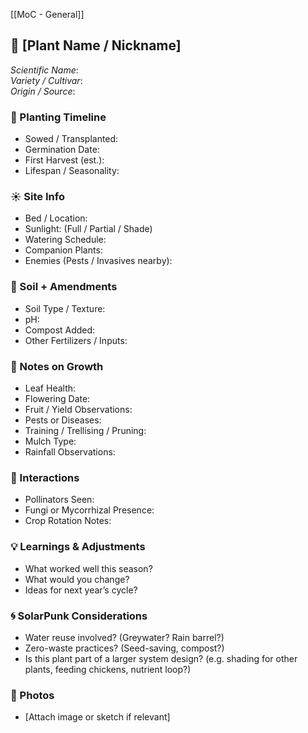 [[MoC - General]]
## 🌱 [Plant Name / Nickname]
*Scientific Name*:  
*Variety / Cultivar*:  
*Origin / Source*:  

### 📆 Planting Timeline
- Sowed / Transplanted:  
- Germination Date:  
- First Harvest (est.):  
- Lifespan / Seasonality:  

### ☀️ Site Info
- Bed / Location:  
- Sunlight: (Full / Partial / Shade)  
- Watering Schedule:  
- Companion Plants:  
- Enemies (Pests / Invasives nearby):  

### 🌱 Soil + Amendments
- Soil Type / Texture:  
- pH:  
- Compost Added:  
- Other Fertilizers / Inputs:  

### 📘 Notes on Growth
- Leaf Health:  
- Flowering Date:  
- Fruit / Yield Observations:  
- Pests or Diseases:  
- Training / Trellising / Pruning:  
- Mulch Type:  
- Rainfall Observations:  

### 🔁 Interactions
- Pollinators Seen:  
- Fungi or Mycorrhizal Presence:  
- Crop Rotation Notes:  

### 💡 Learnings & Adjustments
- What worked well this season?  
- What would you change?  
- Ideas for next year’s cycle?  

### 🌀 SolarPunk Considerations
- Water reuse involved? (Greywater? Rain barrel?)  
- Zero-waste practices? (Seed-saving, compost?)  
- Is this plant part of a larger system design? (e.g. shading for other plants, feeding chickens, nutrient loop?)  

### 📸 Photos
- [Attach image or sketch if relevant]
